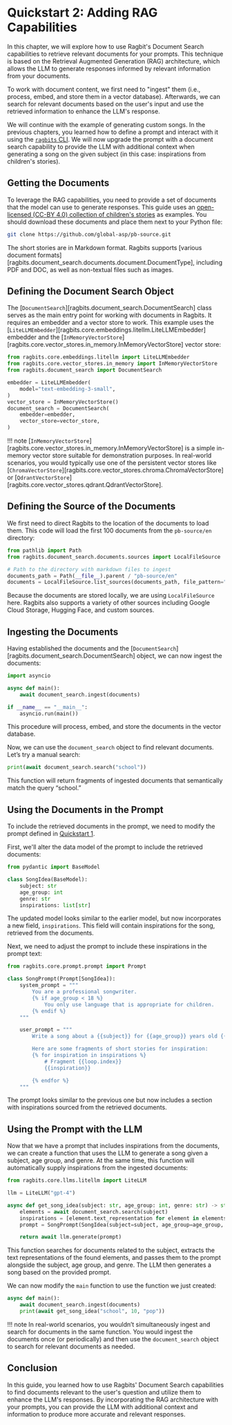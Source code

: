 # Quickstart 2: Adding RAG Capabilities

In this chapter, we will explore how to use Ragbit's Document Search capabilities to retrieve relevant documents for your prompts. This technique is based on the Retrieval Augmented Generation (RAG) architecture, which allows the LLM to generate responses informed by relevant information from your documents.

To work with document content, we first need to "ingest" them (i.e., process, embed, and store them in a vector database). Afterwards, we can search for relevant documents based on the user's input and use the retrieved information to enhance the LLM's response.

We will continue with the example of generating custom songs. In the previous chapters, you learned how to define a prompt and interact with it using the [`ragbits` CLI](../cli/main.md). We will now upgrade the prompt with a document search capability to provide the LLM with additional context when generating a song on the given subject (in this case: inspirations from children's stories).

## Getting the Documents

To leverage the RAG capabilities, you need to provide a set of documents that the model can use to generate responses. This guide uses an [open-licensed (CC-BY 4.0) collection of children's stories](https://github.com/global-asp/pb-source/tree/master) as examples. You should download these documents and place them next to your Python file:

```bash
git clone https://github.com/global-asp/pb-source.git
```

The short stories are in Markdown format. Ragbits supports [various document formats][ragbits.document_search.documents.document.DocumentType], including PDF and DOC, as well as non-textual files such as images.

## Defining the Document Search Object

The [`DocumentSearch`][ragbits.document_search.DocumentSearch] class serves as the main entry point for working with documents in Ragbits. It requires an embedder and a vector store to work. This example uses the [`LiteLLMEmbedder`][ragbits.core.embeddings.litellm.LiteLLMEmbedder] embedder and the [`InMemoryVectorStore`][ragbits.core.vector_stores.in_memory.InMemoryVectorStore] vector store:

```python
from ragbits.core.embeddings.litellm import LiteLLMEmbedder
from ragbits.core.vector_stores.in_memory import InMemoryVectorStore
from ragbits.document_search import DocumentSearch

embedder = LiteLLMEmbedder(
    model="text-embedding-3-small",
)
vector_store = InMemoryVectorStore()
document_search = DocumentSearch(
    embedder=embedder,
    vector_store=vector_store,
)
```

!!! note
    [`InMemoryVectorStore`][ragbits.core.vector_stores.in_memory.InMemoryVectorStore] is a simple in-memory vector store suitable for demonstration purposes. In real-world scenarios, you would typically use one of the persistent vector stores like [`ChromaVectorStore`][ragbits.core.vector_stores.chroma.ChromaVectorStore] or [`QdrantVectorStore`][ragbits.core.vector_stores.qdrant.QdrantVectorStore].

## Defining the Source of the Documents

We first need to direct Ragbits to the location of the documents to load them. This code will load the first 100 documents from the `pb-source/en` directory:

```python
from pathlib import Path
from ragbits.document_search.documents.sources import LocalFileSource

# Path to the directory with markdown files to ingest
documents_path = Path(__file__).parent / "pb-source/en"
documents = LocalFileSource.list_sources(documents_path, file_pattern="*.md")[:100]
```

Because the documents are stored locally, we are using `LocalFileSource` here. Ragbits also supports a variety of other sources including Google Cloud Storage, Hugging Face, and custom sources.

## Ingesting the Documents

Having established the documents and the [`DocumentSearch`][ragbits.document_search.DocumentSearch] object, we can now ingest the documents:

```python
import asyncio

async def main():
    await document_search.ingest(documents)

if __name__ == "__main__":
    asyncio.run(main())
```

This procedure will process, embed, and store the documents in the vector database.

Now, we can use the `document_search` object to find relevant documents. Let’s try a manual search:

```python
print(await document_search.search("school"))
```

This function will return fragments of ingested documents that semantically match the query “school.”

## Using the Documents in the Prompt

To include the retrieved documents in the prompt, we need to modify the prompt defined in [Quickstart 1](quickstart1_prompts.md).

First, we'll alter the data model of the prompt to include the retrieved documents:

```python
from pydantic import BaseModel

class SongIdea(BaseModel):
    subject: str
    age_group: int
    genre: str
    inspirations: list[str]
```

The updated model looks similar to the earlier model, but now incorporates a new field, `inspirations`. This field will contain inspirations for the song, retrieved from the documents.

Next, we need to adjust the prompt to include these inspirations in the prompt text:

```python
from ragbits.core.prompt.prompt import Prompt

class SongPrompt(Prompt[SongIdea]):
    system_prompt = """
        You are a professional songwriter.
        {% if age_group < 18 %}
            You only use language that is appropriate for children.
        {% endif %}
    """

    user_prompt = """
        Write a song about a {{subject}} for {{age_group}} years old {{genre}} fans.

        Here are some fragments of short stories for inspiration:
        {% for inspiration in inspirations %}
            # Fragment {{loop.index}}
            {{inspiration}}

        {% endfor %}
    """
```

The prompt looks similar to the previous one but now includes a section with inspirations sourced from the retrieved documents.

## Using the Prompt with the LLM

Now that we have a prompt that includes inspirations from the documents, we can create a function that uses the LLM to generate a song given a subject, age group, and genre. At the same time, this function will automatically supply inspirations from the ingested documents:

```python
from ragbits.core.llms.litellm import LiteLLM

llm = LiteLLM("gpt-4")

async def get_song_idea(subject: str, age_group: int, genre: str) -> str:
    elements = await document_search.search(subject)
    inspirations = [element.text_representation for element in elements if element.text_representation]
    prompt = SongPrompt(SongIdea(subject=subject, age_group=age_group, genre=genre, inspirations=inspirations))

    return await llm.generate(prompt)
```

This function searches for documents related to the subject, extracts the text representations of the found elements, and passes them to the prompt alongside the subject, age group, and genre. The LLM then generates a song based on the provided prompt.

We can now modify the `main` function to use the function we just created:

```python
async def main():
    await document_search.ingest(documents)
    print(await get_song_idea("school", 10, "pop"))
```

!!! note
    In real-world scenarios, you wouldn’t simultaneously ingest and search for documents in the same function. You would ingest the documents once (or periodically) and then use the `document_search` object to search for relevant documents as needed.

## Conclusion

In this guide, you learned how to use Ragbits' Document Search capabilities to find documents relevant to the user's question and utilize them to enhance the LLM's responses. By incorporating the RAG architecture with your prompts, you can provide the LLM with additional context and information to produce more accurate and relevant responses.